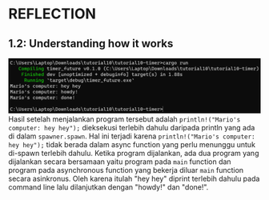 # REFLECTION

## 1.2: Understanding how it works
![timer1](images/timer1.png)
Hasil setelah menjalankan program tersebut adalah `println!("Mario's computer: hey hey");` dieksekusi terlebih dahulu daripada println yang ada di dalam `spawner.spawn`. Hal ini terjadi karena `println!("Mario's computer: hey hey");` tidak berada dalam async function yang perlu menunggu untuk di-spawn terlebih dahulu. Ketika program dijalankan, ada dua program yang dijalankan secara bersamaan yaitu program pada `main` function dan program pada asynchronous function yang bekerja diluar `main` function secara asinkronus. Oleh karena itulah "hey hey" diprint terlebih dahulu pada command line lalu dilanjutkan dengan "howdy!" dan "done!".